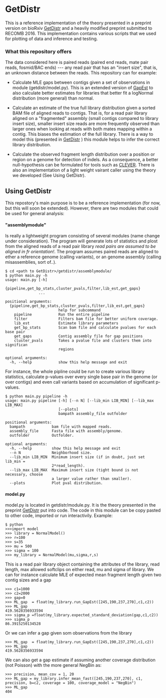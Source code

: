 GetDistr
========

This is a reference implementation of the theory presented in a preprint version on bioRxiv [GetDistr](http://biorxiv.org/content/biorxiv/early/2015/08/04/023929.full.pdf) and a heavily modified preprint submitted to RECOMB 2016. This implementation contains various scripts that we used for plotting of data and inference and testing. 


### What this repository offers
The data considered here is paired reads (paired end reads, mate pair reads, fosmid/BAC ends) --- any read pair that has an "insert size", that is, an unknown distance between the reads. This repository can for example:


* Calculate MLE gaps between contigs given a set of observations in module (getdistr/model.py). This is an extended version of [GapEst](http://www.ncbi.nlm.nih.gov/pubmed/22923455) to also calculate better estimates for libraries that better fit a logNormal distribution (more general) than normal.

* Calculate an estimate of the true full library distribution given a sorted BAM file of aligned reads to contigs. That is, for a read pair library aligned on a "fragmented" assembly (small contigs compared to library insert size), smaller insert size reads are more frequently observed than larger ones when looking at reads with both mates mapping within a contig. This biases the estimation of the full library. There is a way to model this (presented in [GetDistr](http://biorxiv.org/content/biorxiv/early/2015/08/04/023929.full.pdf) ) this module helps to infer the correct library distribution.

* Calculate the observed fragment length distribution over a position or region on a genome for detection of indels. As a consequence, a better null-hypothesis can be formulated for tools such as [CLEVER](http://bioinformatics.oxfordjournals.org/content/early/2012/10/11/bioinformatics.bts566.abstract). There is also an implementation of a light weight vairant caller using the theory we developed (See Using GetDistr).


Using GetDistr
-------------------------

This repostory's main purpose is to be a reference implementation (for now, but this will soon be extended). However, there are two modules that could be used for general analysis:

#### "assemblymodule"

Is really a lightweight program consisting of several modules (name change under consideration). The program will generate lots of statistics and plost from the aligned reads of a read pair library <em>read pairs are assumed to be aligned in fr orientation!</em>. The program assumes paired reads are aligned to ether a reference genome (calling variants), or an genome assembly (calling misassemblies, sort of..).

	$ cd <path to GetDistr>/getdistr/assemblymodule/
	$ python main.py -h
	usage: main.py [-h]
	               {pipeline,get_bp_stats,cluster_pvals,filter,lib_est,get_gaps}
	               ...

	positional arguments:
	  {pipeline,get_bp_stats,cluster_pvals,filter,lib_est,get_gaps}
	                        help for subcommand
	    pipeline            Run the entire pipeline
	    filter              Filters bam file for better uniform coverage.
	    lib_est             Estimate library parameters
	    get_bp_stats        Scan bam file and calculate pvalues for each base pair
	    get_gaps            Contig assembly file for gap positions
	    cluster_pvals       Takes a pvalue file and clusters them into significan
	                        regions

	optional arguments:
	  -h, --help            show this help message and exit

For instance, the whole pipline could be run to create various library statistics, calculate p-values over every single base pair in the genome (or over contigs) and even call variants based on accumulation of significant p-values. 

	$ python main.py pipeline -h
	usage: main.py pipeline [-h] [--n N] [--lib_min LIB_MIN] [--lib_max LIB_MAX]
	                        [--plots]
	                        bampath assembly_file outfolder

	positional arguments:
	  bampath            bam file with mapped reads.
	  assembly_file      Fasta file with assembly/genome.
	  outfolder          Outfolder.

	optional arguments:
	  -h, --help         show this help message and exit
	  --n N              Neighborhood size.
	  --lib_min LIB_MIN  Minimum insert size (if in doubt, just set lib_min =
	                     2*read_length).
	  --lib_max LIB_MAX  Maximum insert size (tight bound is not necessary, choose
	                     a larger value rather than smaller).
	  --plots            Plot pval distribution.


#### model.py 

model.py is located in getdistr/module.py. It is the theory presented in the preprint [GetDistr](http://biorxiv.org/content/biorxiv/early/2015/08/04/023929.full.pdf) put into code. The code in this module can be copy pasted to other code, imported or run interactivily. Example:

	$ python
	>>>import model
	>>> library = NormalModel()
	>>> r=100
	>>> s=35
	>>> mu = 500
	>>> sigma = 100
	>>> my_library = NormalModel(mu,sigma,r,s)

This is a read pair library object containing the attributes of the library, read length, max allowed softclips on either read, mu and sigma of library. We can for instance calculate MLE of expected mean fragment length given two contig sizes and a gap

	>>> c1=1000
	>>> c2=2000
	>>> gap=0
	>>> ML_gap  = float(my_library.run_GapEst([245,190,237,270],c1,c2))
	>>> ML_gap
	419.5628356933594
	>>> sigma_p =float(my_library.expected_standard_deviation(gap,c1,c2))
	>>> sigma_p
	86.3915250134528

Or we can infer a gap given som observations from the library

	>>> ML_gap  = float(my_library.run_GapEst([245,190,237,270],c1,c2))
	>>> ML_gap
	419.5628356933594

We can also get a gap estimate if assuming another coverage distribution (not Poisson) with the more general NegBin as:
	
	>>> precision, mean_cov = 1, 20
	>>> ML_gap = my_library.infer_mean_fast([245,190,237,270], c1, precision, b=c2, coverage = 100, coverage_model = "NegBin")
	>>> ML_gap
	404


